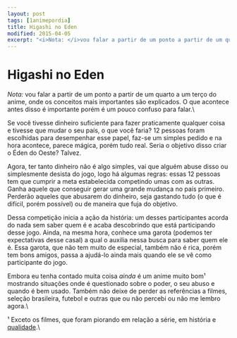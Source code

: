 ```yaml
---
layout: post
tags: [1animepordia]
title: Higashi no Eden
modified: 2015-04-05
excerpt: "<i>Nota: </i>vou falar a partir de um ponto a partir de um quarto a um terço do anime, onde os conceitos mais importantes são explicados. O que acontece antes disso é importante porém é um pouco confuso para falar.<br>"
---
```


Higashi no Eden
===============

*Nota:* vou falar a partir de um ponto a partir de um quarto a um terço
do anime, onde os conceitos mais importantes são explicados. O que
acontece antes disso é importante porém é um pouco confuso para falar.\

Se você tivesse dinheiro suficiente para fazer praticamente qualquer
coisa e tivesse que mudar o seu país, o que você faria? 12 pessoas foram
escolhidas para desempenhar esse papel, faz-se um simples pedido e na
hora acontece, parece mágica, porém tudo real. Seria o objetivo disso
criar o Éden do Oeste? Talvez.

Agora, ter tanto dinheiro não é algo simples, vai que alguém abuse disso
ou simplesmente desista do jogo, logo há algumas regras: essas 12
pessoas tem que cumprir a meta estabelecida competindo umas com as
outras. Ganha aquele que conseguir gerar uma grande mudança no país
primeiro. Perderão aqueles que abusarem do dinheiro, seja gastando tudo
(o que é difícil, porém possível) ou de maneira que fuja do objetivo.

Dessa competição inicia a ação da história: um desses participantes
acorda do nada sem saber quem é e acaba descobrindo que está
participando desse jogo. Ainda, na mesma hora, conhece uma garota
(podemos ter expectativas desse casal) a qual o auxilia nessa busca para
saber quem ele é. Essa garota, que não tem muito de especial, também não
é rica, porém tem bons amigos, passa a ajudá-lo ainda mais quando ele se
vê como participante do jogo.

Embora eu tenha contado muita coisa *ainda* é um anime muito bom¹
mostrando situações onde é questionado sobre o poder, o seu abuso e
quando é bem usado. Também não deixe de perder as referências a filmes,
seleção brasileira, futebol e outras que ou não percebi ou não me lembro
agora.\

<!-- more -->

¹ Exceto os filmes, que foram piorando em relação a série, em história e
[qualidade](http://tvtropes.org/pmwiki/pmwiki.php/Main/ConspicuousCG).\


